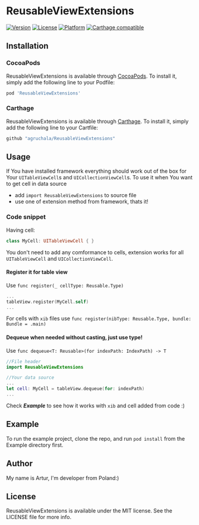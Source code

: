 # ReusableViewExtensions

[![Version](https://img.shields.io/cocoapods/v/ReusableViewExtensions.svg?style=flat)](https://cocoapods.org/pods/ReusableViewExtensions)
[![License](https://img.shields.io/cocoapods/l/ReusableViewExtensions.svg?style=flat)](https://cocoapods.org/pods/ReusableViewExtensions)
[![Platform](https://img.shields.io/cocoapods/p/ReusableViewExtensions.svg?style=flat)](https://cocoapods.org/pods/ReusableViewExtensions)
[![Carthage compatible](https://img.shields.io/badge/Carthage-compatible-4BC51D.svg?style=flat)](https://github.com/Carthage/Carthage)

## Installation

### CocoaPods
ReusableViewExtensions is available through [CocoaPods](https://cocoapods.org). To install
it, simply add the following line to your Podfile:

```ruby
pod 'ReusableViewExtensions'
```
### Carthage
ReusableViewExtensions is available through [Carthage](https://github.com/Carthage/Carthage). To install it, simply add the following line to your Cartfile:

```ruby
github "agruchala/ReusableViewExtensions"
```

## Usage

If You have installed framework everything should work out of the box for Your `UITableViewCell`s and `UICollectionViewCell`s. To use it when You want to get cell in data source

* add `import ReusableViewExtensions` to source file
* use one of extension method from framework, thats it!

### Code snippet

Having cell:
```swift
class MyCell: UITableViewCell { }
```
You don't need to add any comformance to cells, extension works for all `UITableViewCell` and `UICollectionViewCell`.

#### Register it for table view
Use `func register(_ cellType: Reusable.Type)`
```swift
...
tableView.register(MyCell.self)
...
```
For cells with `xib` files use `func register(nibType: Reusable.Type, bundle: Bundle = .main)`

#### Dequeue when needed without casting, just use type!
Use `func dequeue<T: Reusable>(for indexPath: IndexPath) -> T`
```swift
//File header
import ReusableViewExtensions

//Your data source
...
let cell: MyCell = tableView.dequeue(for: indexPath)
...
```

Check ***Example*** to see how it works with `xib` and cell added from code :)

## Example

To run the example project, clone the repo, and run `pod install` from the Example directory first.

## Author

My name is Artur, I'm developer from Poland:)

## License

ReusableViewExtensions is available under the MIT license. See the LICENSE file for more info.
